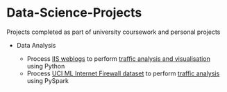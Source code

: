 # Data-Science-Projects
Projects completed as part of university coursework and personal projects

* Data Analysis

  * Process [IIS weblogs](https://github.com/e-s-ball/Data-Science-Projects/tree/main/data) to perform [traffic analysis and visualisation](https://github.com/e-s-ball/Data-Science-Projects/blob/main/weblog_analysis_python.ipynb) using Python
  * Process [UCI ML Internet Firewall dataset](https://archive.ics.uci.edu/ml/datasets/Internet+Firewall+Data) to perform [traffic analysis](https://github.com/e-s-ball/Data-Science-Projects/blob/main/firewall_logs_analysis_pyspark.ipynb) using PySpark
